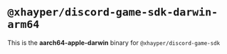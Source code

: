 # `@xhayper/discord-game-sdk-darwin-arm64`

This is the **aarch64-apple-darwin** binary for `@xhayper/discord-game-sdk`
